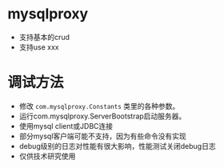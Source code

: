 # mysqlproxy

* 支持基本的crud
* 支持use xxx

# 调试方法
* 修改 `com.mysqlproxy.Constants` 类里的各种参数。
* 运行com.mysqlproxy.ServerBootstrap启动服务器。
* 使用mysql client或JDBC连接
* 部分mysql客户端可能不支持，因为有些命令没有实现
* debug级别的日志对性能有很大影响，性能测试关闭debug日志
* 仅供技术研究使用


